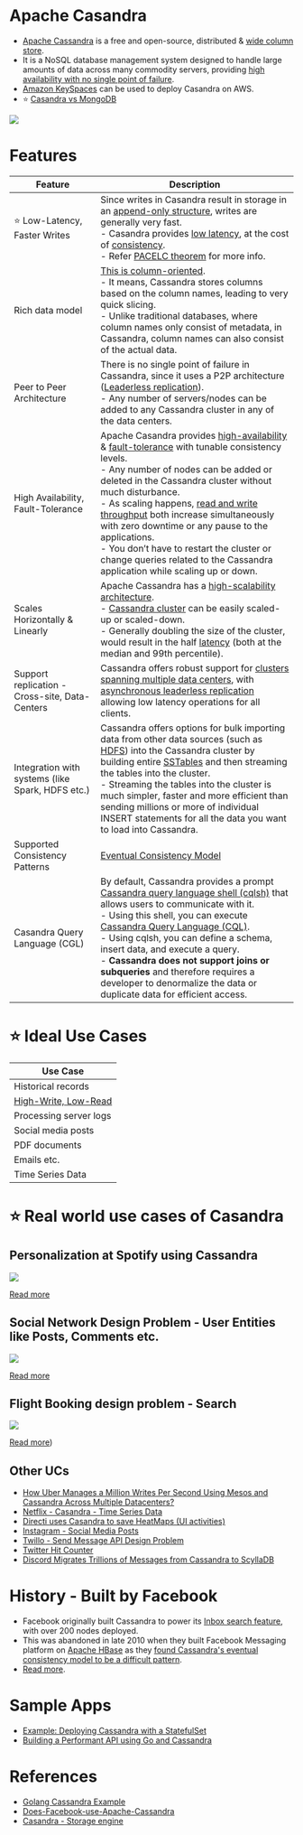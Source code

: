 # Apache Casandra
- [Apache Cassandra](https://cassandra.apache.org/_/index.html) is a free and open-source, distributed & [wide column store](../Readme.md).
- It is a NoSQL database management system designed to handle large amounts of data across many commodity servers, providing [high availability with no single point of failure](../../../7_PropertiesDistributedSystem/Reliability/FaultTolerance.md). 
- [Amazon KeySpaces](../../../2_AWSServices/6_DatabaseServices/AmazonKeySpaces.md) can be used to deploy Casandra on AWS.
- :star: [Casandra vs MongoDB](../DynamoDBVsMongoDBVsCasandra.md)

![](https://www.scylladb.com/wp-content/uploads/Wide-column-Database-diagram.png)

# Features

| Feature                                          | Description                                                                                                                                                                                                                                                                                                                                                                                                                                                                                                                                                                                                                                                                                        |
|--------------------------------------------------|----------------------------------------------------------------------------------------------------------------------------------------------------------------------------------------------------------------------------------------------------------------------------------------------------------------------------------------------------------------------------------------------------------------------------------------------------------------------------------------------------------------------------------------------------------------------------------------------------------------------------------------------------------------------------------------------------|
| :star: Low-Latency, Faster Writes                | Since writes in Casandra result in storage in an [append-only structure](../../DataStructuresUsedInDB/AppendOnlyProperty.md), writes are generally very fast.<br/>- Casandra provides [low latency](../../../7_PropertiesDistributedSystem/Scalability/Latency.md), at the cost of [consistency](../../Consistency&Replication/Readme.md).<br/>- Refer [PACELC theorem](../../CAP&PACELCTheorems/Readme.md) for more info.                                                                                                                                                                                                                                                               |
| Rich data model                                  | [This is column-oriented](../Readme.md).<br/>- It means, Cassandra stores columns based on the column names, leading to very quick slicing.<br/>- Unlike traditional databases, where column names only consist of metadata, in Cassandra, column names can also consist of the actual data.                                                                                                                                                                                                                                                                                                                                                                                                       |
| Peer to Peer Architecture                        | There is no single point of failure in Cassandra, since it uses a P2P architecture ([Leaderless replication](../../Consistency&Replication/Replication.md)).<br/>- Any number of servers/nodes can be added to any Cassandra cluster in any of the data centers.                                                                                                                                                                                                                                                                                                                                                                                                                                   |
| High Availability, Fault-Tolerance               | Apache Casandra provides [high-availability](../../../7_PropertiesDistributedSystem/Reliability/HighAvailability.md) & [fault-tolerance](../../../7_PropertiesDistributedSystem/Reliability/FaultTolerance.md) with tunable consistency levels.<br/>- Any number of nodes can be added or deleted in the Cassandra cluster without much disturbance.<br/>- As scaling happens, [read and write throughput](../../../7_PropertiesDistributedSystem/Scalability/Throughput.md) both increase simultaneously with zero downtime or any pause to the applications.<br/>- You don’t have to restart the cluster or change queries related to the Cassandra application while scaling up or down. |
| Scales Horizontally & Linearly                   | Apache Cassandra has a [high-scalability architecture](../../ScalabilityDB.md).<br/>- [Cassandra cluster](../../../7_PropertiesDistributedSystem/Scalability/ServersCluster.md) can be easily scaled-up or scaled-down.<br/>- Generally doubling the size of the cluster, would result in the half [latency](../../../7_PropertiesDistributedSystem/Scalability/Latency.md) (both at the median and 99th percentile).                                                                                                                                                                                                                                                                    |
| Support replication - Cross-site, Data-Centers   | Cassandra offers robust support for [clusters spanning multiple data centers](../../../7_PropertiesDistributedSystem/Scalability/ServersCluster.md), with [asynchronous leaderless replication]() allowing low latency operations for all clients.                                                                                                                                                                                                                                                                                                                                                                                                                                                 |
| Integration with systems (like Spark, HDFS etc.) | Cassandra offers options for bulk importing data from other data sources (such as [HDFS](../../../11_FileStorageServicesHDFS/ApacheHDFS.md)) into the Cassandra cluster by building entire [SSTables](../../DataStructuresUsedInDB/Readme.md) and then streaming the tables into the cluster.<br/>- Streaming the tables into the cluster is much simpler, faster and more efficient than sending millions or more of individual INSERT statements for all the data you want to load into Cassandra.                                                                                                                                                                                               |
| Supported Consistency Patterns                   | [Eventual Consistency Model](../../Consistency&Replication/Readme.md)                                                                                                                                                                                                                                                                                                                                                                                                                                                                                                                                                                                                                              |
| Casandra Query Language (CGL)                    | By default, Cassandra provides a prompt [Cassandra query language shell (cqlsh)](https://cassandra.apache.org/doc/latest/cassandra/tools/cqlsh.html) that allows users to communicate with it.<br/>- Using this shell, you can execute [Cassandra Query Language (CQL)](https://cassandra.apache.org/doc/latest/cassandra/cql/).<br/>- Using cqlsh, you can define a schema, insert data, and execute a query.<br/>- **Cassandra does not support joins or subqueries** and therefore requires a developer to denormalize the data or duplicate data for efficient access.                                                                                                                         |

# :star: Ideal Use Cases

| Use Case                                                                                 |
|------------------------------------------------------------------------------------------|
| Historical records                                                                       |
| [High-Write, Low-Read](../../../7_PropertiesDistributedSystem/Scalability/Throughput.md) |
| Processing server logs                                                                   |
| Social media posts                                                                       |
| PDF documents                                                                            |
| Emails etc.                                                                              |
| Time Series Data                                                                         |

# :star: Real world use cases of Casandra

## Personalization at Spotify using Cassandra

![](../../../1_TechStacks/PersonalizationSpotify/PersonalizationSpotify.drawio.png)

[Read more](../../../1_TechStacks/PersonalizationSpotify/Readme.md)

## Social Network Design Problem - User Entities like Posts, Comments etc.

![](../../../0_HLDUseCasesProblems/SocialNetworkFacebookInstagram/SocialNetworkDesignProblemHLD.png)

[Read more](../../../0_HLDUseCasesProblems/SocialNetworkFacebookInstagram/Readme.md)

## Flight Booking design problem - Search

![](../../../0_HLDUseCasesProblems/FlightBookingSearchMakeMyTrip/MakeMyTripFlightSearch.drawio.png)

[Read more](../../../0_HLDUseCasesProblems/FlightBookingSearchMakeMyTrip/Readme.md))

## Other UCs
- [How Uber Manages a Million Writes Per Second Using Mesos and Cassandra Across Multiple Datacenters?](../../../1_TechStacks/Uber/UberCasandraMesos)
- [Netflix - Casandra - Time Series Data](../../../1_TechStacks/NetflixTechStack.md)
- [Directi uses Casandra to save HeatMaps (UI activities)](../../../1_TechStacks/DirectITechStack.md)
- [Instagram - Social Media Posts](../../../1_TechStacks/InstagramTechStack.md)
- [Twillo - Send Message API Design Problem](../../../0_HLDUseCasesProblems/SendSMSMessageAPITwillo/Readme.md)
- [Twitter Hit Counter](../../../0_HLDUseCasesProblems/HitCounterDesignTwitter/Readme.md)
- [Discord Migrates Trillions of Messages from Cassandra to ScyllaDB](https://www.infoq.com/news/2023/06/discord-cassandra-scylladb/)

# History - Built by Facebook
- Facebook originally built Cassandra to power its [Inbox search feature](https://m.facebook.com/nt/screen/?params=%7B%22note_id%22%3A10158772759272200%7D&path=%2Fnotes%2Fnote%2F&paipv=0&eav=AfYuSXXQPZ5fvm0_ScPdSlfj5BEFhRVT3iy_6Rsz7NZDbQ2vfq9opnedmTLSjG1aZBA&_rdr), with over 200 nodes deployed.
- This was abandoned in late 2010 when they built Facebook Messaging platform on [Apache HBase](ApacheHBase.md) as they [found Cassandra's eventual consistency model to be a difficult pattern](../../Consistency&Replication/Readme.md).
- [Read more](https://www.quora.com/Does-Facebook-use-Apache-Cassandra).

# Sample Apps
- [Example: Deploying Cassandra with a StatefulSet](https://kubernetes.io/docs/tutorials/stateful-application/cassandra/)
- [Building a Performant API using Go and Cassandra](https://getstream.io/blog/building-a-performant-api-using-go-and-cassandra/)

# References
- [Golang Cassandra Example](https://golangdocs.com/golang-cassandra-example)
- [Does-Facebook-use-Apache-Cassandra](https://www.quora.com/Does-Facebook-use-Apache-Cassandra)
- [Casandra - Storage engine](https://docs.datastax.com/en/cassandra-oss/3.x/cassandra/dml/dmlManageOndisk.html)